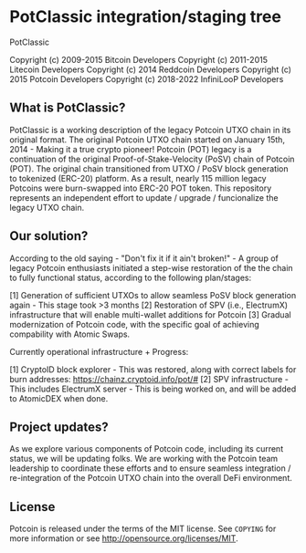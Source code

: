 PotClassic integration/staging tree
===================================

PotClassic

Copyright (c) 2009-2015 Bitcoin Developers
Copyright (c) 2011-2015 Litecoin Developers
Copyright (c) 2014 Reddcoin Developers
Copyright (c) 2015 Potcoin Developers
Copyright (c) 2018-2022 InfiniLooP Developers

What is PotClassic?
-------------------

PotClassic is a working description of the legacy Potcoin UTXO chain in its original format.
The original Potcoin UTXO chain started on January 15th, 2014 - Making it a true crypto pioneer!
Potcoin (POT) legacy is a continuation of the original Proof-of-Stake-Velocity (PoSV) chain of Potcoin (POT).
The original chain transitioned from UTXO / PoSV block generation to tokenized (ERC-20) platform.
As a result, nearly 115 million legacy Potcoins were burn-swapped into ERC-20 POT token.
This repository represents an independent effort to update / upgrade / funcionalize the legacy UTXO chain.

Our solution?
-------------

According to the old saying - "Don't fix it if it ain't broken!" - A group of legacy Potcoin enthusiasts
initiated a step-wise restoration of the the chain to fully functional status, according to the following plan/stages:

[1] Generation of sufficient UTXOs to allow seamless PoSV block generation again - This stage took >3 months
[2] Restoration of SPV (i.e., ElectrumX) infrastructure that will enable multi-wallet additions for Potcoin
[3] Gradual modernization of Potcoin code, with the specific goal of achieving compability with Atomic Swaps.

Currently operational infrastructure + Progress:

[1] CryptoID block explorer - This was restored, along with correct labels for burn addresses: https://chainz.cryptoid.info/pot/#
[2] SPV infrastructure - This includes ElectrumX server - This is being worked on, and will be added to AtomicDEX when done.

Project updates?
----------------
As we explore various components of Potcoin code, including its current status, we will be updating folks.
We are working with the Potcoin team leadership to coordinate these efforts and to ensure seamless integration / re-integration 
of the Potcoin UTXO chain into the overall DeFi environment.

License
-------

Potcoin is released under the terms of the MIT license. See `COPYING` for more
information or see http://opensource.org/licenses/MIT.
